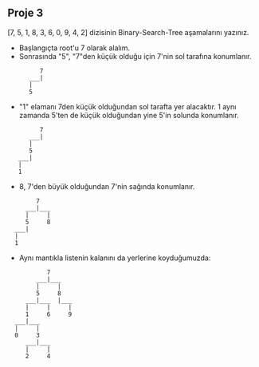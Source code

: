 ## Proje 3
[7, 5, 1, 8, 3, 6, 0, 9, 4, 2] dizisinin Binary-Search-Tree aşamalarını yazınız.

* Başlangıçta root'u 7 olarak alalım.
* Sonrasında "5", "7"den küçük olduğu için 7'nin sol tarafına konumlanır.
```
         7
      ___|
      |      
      5
```
* "1" elamanı 7den küçük olduğundan sol tarafta yer alacaktır. 1 aynı zamanda 5'ten de küçük olduğundan yine 5'in solunda konumlanır.
```       
         7
      ___|
      |      
      5
   ___|
   |
   1
```
* 8, 7'den büyük olduğundan 7'nin sağında konumlanır.
  
 ```       
         7
      ___|___
      |     |
      5     8
   ___|
   |
   1
```

* Aynı mantıkla listenin kalanını da yerlerine koyduğumuzda:
  
```       
           7
        ___|___
        |     |
        5     8
     ___|___  |___
     |     |     |
     1     6     9
  ___|___
  |     |
  0     3
     ___|___
     |     |        
     2     4
```